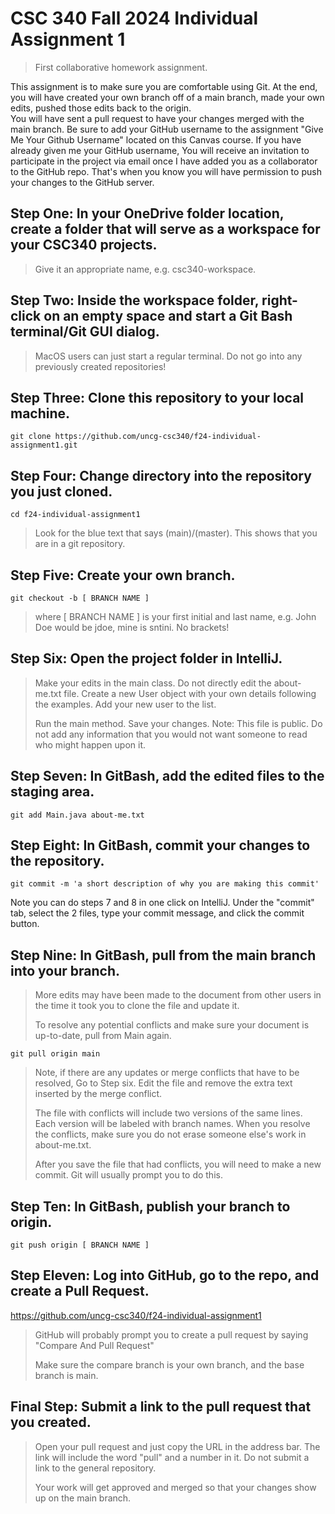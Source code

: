 # CSC 340 Fall 2024 Individual Assignment 1
> First collaborative homework assignment.

This assignment is to make sure you are comfortable using Git. At the end, you will have created your own branch off of a main branch, made your own edits, pushed those edits back to the origin. \
You will have sent a pull request to have your changes merged with the main branch. Be sure to add your GitHub username to the assignment "Give Me Your Github Username" located on this Canvas course. If you have already given me your GitHub username, 
You will receive an invitation to participate in the project via email once I have added you as a collaborator to the GitHub repo. That's when you know you will have permission to push your changes to the GitHub server.

## Step One: In your OneDrive folder location, create a folder that will serve as a workspace for your CSC340 projects. 
> Give it an appropriate name, e.g. csc340-workspace.

## Step Two: Inside the workspace folder, right-click on an empty space and start a Git Bash terminal/Git GUI dialog. 
> MacOS users can just start a regular terminal.
> Do not go into any previously created repositories!

## Step Three: Clone this repository to your local machine.
    git clone https://github.com/uncg-csc340/f24-individual-assignment1.git

## Step Four: Change directory into the repository you just cloned. 
    cd f24-individual-assignment1
> Look for the blue text that says (main)/(master). This shows that you are in a git repository.

## Step Five: Create your own branch.
    git checkout -b [ BRANCH NAME ]
> where [ BRANCH NAME ] is your first initial and last name, e.g. John Doe would be jdoe, mine is sntini. No brackets!

## Step Six: Open the project folder in IntelliJ.
> Make your edits in the main class. Do not directly edit the about-me.txt file. Create a new User object with your own details following the examples. Add your new user to the list. 
>
> Run the main method. Save your changes.
> Note: This file is public. Do not add any information that you would not want someone to read who might happen upon it.
>

## Step Seven: In GitBash, add the edited files to the staging area.
    git add Main.java about-me.txt
    
## Step Eight: In GitBash, commit your changes to the repository.
    git commit -m 'a short description of why you are making this commit'


Note you can do steps 7 and 8 in one click on IntelliJ. Under the "commit" tab, select the 2 files, type your commit message, and click the commit button.
## Step Nine: In GitBash, pull from the main branch into your branch.
>More edits may have been made to the document from other users in the time it took you to clone the file and update it.
>
>To resolve any potential conflicts and make sure your document is up-to-date, pull from Main again.

    git pull origin main

> Note, if there are any updates or merge conflicts that have to be resolved, Go to Step six. Edit the file and remove the extra text inserted by the merge conflict.
> 
> The file with conflicts will include two versions of the same lines. Each version will be labeled with branch names. When you resolve the conflicts, make sure you do
> not erase someone else's work in about-me.txt.
>
> After you save the file that had conflicts, you will need to make a new commit. Git will usually prompt you to do this.

## Step Ten: In GitBash, publish your branch to origin.
    git push origin [ BRANCH NAME ]

## Step Eleven: Log into GitHub, go to the repo, and create a Pull Request.
https://github.com/uncg-csc340/f24-individual-assignment1
> GitHub will probably prompt you to create a pull request by saying "Compare And Pull Request"
> 
> Make sure the compare branch is your own branch, and the base branch is main.

## Final Step: Submit a link to the pull request that you created.
> Open your pull request and just copy the URL in the address bar. The link will include the word "pull" and a number in it. Do not submit a link to the general repository.
> 
> Your work will get approved and merged so that your changes show up on the main branch.

